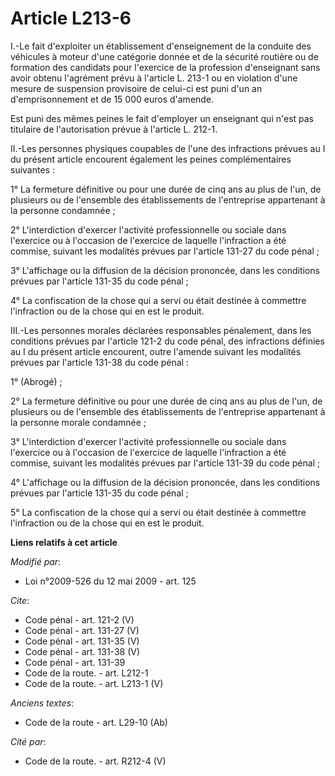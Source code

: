 # Article L213-6

I.-Le fait d'exploiter un établissement d'enseignement de la conduite des véhicules à moteur d'une catégorie donnée et de la
sécurité routière ou de formation des candidats pour l'exercice de la profession d'enseignant sans avoir obtenu l'agrément
prévu à l'article L. 213-1 ou en violation d'une mesure de suspension provisoire de celui-ci est puni d'un an
d'emprisonnement et de 15 000 euros d'amende. 

Est puni des mêmes peines le fait d'employer un enseignant qui n'est pas titulaire de l'autorisation prévue à l'article L.
212-1. 

II.-Les personnes physiques coupables de l'une des infractions prévues au I du présent article encourent également les peines
complémentaires suivantes : 

1° La fermeture définitive ou pour une durée de cinq ans au plus de l'un, de plusieurs ou de l'ensemble des établissements de
l'entreprise appartenant à la personne condamnée ; 

2° L'interdiction d'exercer l'activité professionnelle ou sociale dans l'exercice ou à l'occasion de l'exercice de laquelle
l'infraction a été commise, suivant les modalités prévues par l'article 131-27 du code pénal ; 

3° L'affichage ou la diffusion de la décision prononcée, dans les conditions prévues par l'article 131-35 du code pénal ; 

4° La confiscation de la chose qui a servi ou était destinée à commettre l'infraction ou de la chose qui en est le produit. 

III.-Les personnes morales déclarées responsables pénalement, dans les conditions prévues par l'article 121-2 du code pénal,
des infractions définies au I du présent article encourent, outre l'amende suivant les modalités prévues par l'article 131-38
du code pénal : 

1° (Abrogé) ; 

2° La fermeture définitive ou pour une durée de cinq ans au plus de l'un, de plusieurs ou de l'ensemble des établissements de
l'entreprise appartenant à la personne morale condamnée ; 

3° L'interdiction d'exercer l'activité professionnelle ou sociale dans l'exercice ou à l'occasion de l'exercice de laquelle
l'infraction a été commise, suivant les modalités prévues par l'article 131-39 du code pénal ; 

4° L'affichage ou la diffusion de la décision prononcée, dans les conditions prévues par l'article 131-35 du code pénal ; 

5° La confiscation de la chose qui a servi ou était destinée à commettre l'infraction ou de la chose qui en est le produit.

**Liens relatifs à cet article**

_Modifié par_:

  - Loi n°2009-526 du 12 mai 2009 - art. 125

_Cite_:

  - Code pénal - art. 121-2 (V)
  - Code pénal - art. 131-27 (V)
  - Code pénal - art. 131-35 (V)
  - Code pénal - art. 131-38 (V)
  - Code pénal - art. 131-39
  - Code de la route. - art. L212-1
  - Code de la route. - art. L213-1 (V)

_Anciens textes_:

  - Code de la route - art. L29-10 (Ab)

_Cité par_:

  - Code de la route. - art. R212-4 (V)
